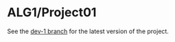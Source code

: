 # ALG1/Project01

See the [dev-1 branch](https://github.com/siriusnottin/ALG1-Cryptography-Project/tree/dev-1) for the latest version of the project.

